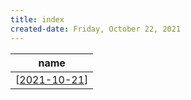 ```yaml
---
title: index
created-date: Friday, October 22, 2021
---
```


| name           |
| -------------- |
| [[2021-10-21]] |

[//begin]: # "Autogenerated link references for markdown compatibility"
[2021-10-21]: 2021-10-21 "2021 10 21"
[//end]: # "Autogenerated link references"
